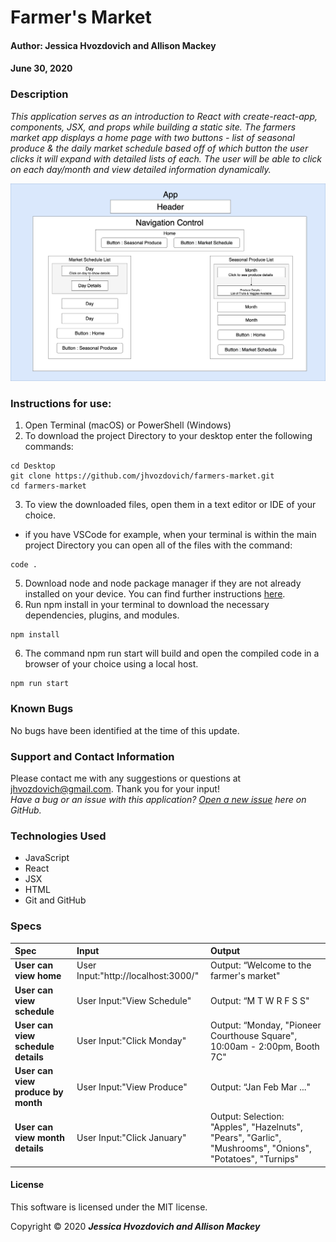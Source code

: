 # **Farmer's Market**

#### Author: **Jessica Hvozdovich and Allison Mackey**
#### June 30, 2020

### Description

_This application serves as an introduction to React with create-react-app, components, JSX, and props while building a static site. The farmers market app displays a home page with two buttons - list of seasonal produce & the daily market schedule based off of which button the user clicks it will expand with detailed lists of each. The user will be able to click on each day/month and view detailed information dynamically._

![FarmersMarket](img/FarmersMarket.png)

### Instructions for use:

1. Open Terminal (macOS) or PowerShell (Windows)
2. To download the project Directory to your desktop enter the following commands:
```
cd Desktop
git clone https://github.com/jhvozdovich/farmers-market.git
cd farmers-market
```
3. To view the downloaded files, open them in a text editor or IDE of your choice.
* if you have VSCode for example, when your terminal is within the main project Directory you can open all of the files with the command:
```
code .
```
5. Download node and node package manager if they are not already installed on your device. You can find further instructions [here](https://www.learnhowtoprogram.com/intermediate-javascript/getting-started-with-javascript-8d3b52cf-3755-481d-80c5-46f1d3a8ffeb/installing-node-js-14f2721a-61e0-44b3-af1f-73f17348c8f4).
5. Run npm install in your terminal to download the necessary dependencies, plugins, and modules.
```
npm install
```
6. The command npm run start will build and open the compiled code in a browser of your choice using a local host.
```
npm run start
```

### Known Bugs

No bugs have been identified at the time of this update.

### Support and Contact Information

Please contact me with any suggestions or questions at jhvozdovich@gmail.com. Thank you for your input!  
_Have a bug or an issue with this application? [Open a new issue](https://github.com/jhvozdovich/farmers-market/issues) here on GitHub._

### Technologies Used

* JavaScript
* React
* JSX
* HTML
* Git and GitHub

### Specs
| Spec | Input | Output |
| :------------- | :------------- | :------------- |
| **User can view home** | User Input:"http://localhost:3000/" | Output: “Welcome to the farmer's market" |
| **User can view schedule** | User Input:"View Schedule" | Output: “M T W R F S S" |
| **User can view schedule details** | User Input:"Click Monday" | Output: “Monday, "Pioneer Courthouse Square", 10:00am - 2:00pm,  Booth 7C" |
| **User can view produce by month** | User Input:"View Produce" | Output: “Jan Feb Mar ..." |
| **User can view month details** | User Input:"Click January" | Output: Selection: "Apples", "Hazelnuts", "Pears", "Garlic", "Mushrooms", "Onions", "Potatoes", "Turnips" |
#### License

This software is licensed under the MIT license.

Copyright © 2020 **_Jessica Hvozdovich and Allison Mackey_**
